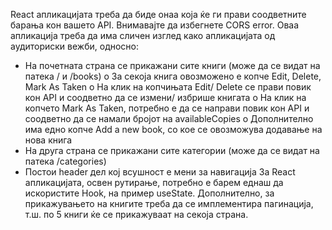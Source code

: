 React апликацијата треба да биде онаа која ќе ги прави соодветните барања кон вашето API. Внимавајте да избегнете CORS error.
Оваа апликација треба да има сличен изглед како апликацијата од аудиториски вежби, односно:
- На почетната страна се прикажани сите книги (може да се видат на патека / и /books)
o За секоја книга овозможено е копче Edit, Delete, Mark As Taken
o На клик на копчињата Edit/ Delete се прави повик кон API и соодветно да се измени/ избрише книгата
o На клик на копчето Mark As Taken, потребно е да се направи повик кон API и соодветно да се намали бројот на availableCopies
o Дополнително има едно копче Add a new book, со кое се овозможува додавање на нова книга
- На друга страна се прикажани сите категории (може да се видат на патека /categories)
- Постои header дел кој всушност е мени за навигација
За React апликацијата, освен рутирање, потребно е барем еднаш да искористите Hook, на пример useState. Дополнително, за прикажувањето на книгите треба да се имплементира пагинација, т.ш. по 5 книги ќе се прикажуваат на секоја страна.
